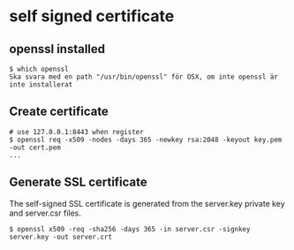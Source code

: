 # self signed certificate

## openssl installed
	
	$ which openssl
	Ska svara med en path "/usr/bin/openssl" för OSX, om inte openssl är inte installerat
	
## Create certificate

	# use 127.0.0.1:8443 when register
	$ openssl req -x509 -nodes -days 365 -newkey rsa:2048 -keyout key.pem -out cert.pem
	...

## Generate SSL certificate

The self-signed SSL certificate is generated from the server.key private key and server.csr files.

	$ openssl x509 -req -sha256 -days 365 -in server.csr -signkey server.key -out server.crt